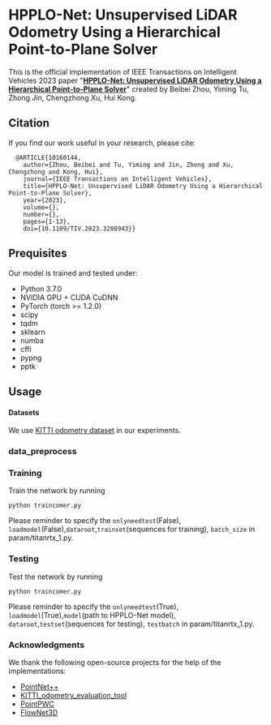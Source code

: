 **HPPLO-Net: Unsupervised LiDAR Odometry Using a Hierarchical Point-to-Plane Solver**
==============================================================================================================================
This is the official implementation of IEEE Transactions on Intelligent Vehicles 2023 paper "[**HPPLO-Net: Unsupervised LiDAR Odometry Using a Hierarchical Point-to-Plane Solver**](https://ieeexplore.ieee.org/stamp/stamp.jsp?tp=&arnumber=10160144)" created by Beibei Zhou, Yiming Tu, Zhong Jin, Chengzhong Xu, Hui Kong.

## Citation
If you find our work useful in your research, please cite:

```
  @ARTICLE{10160144,
    author={Zhou, Beibei and Tu, Yiming and Jin, Zhong and Xu, Chengzhong and Kong, Hui},
    journal={IEEE Transactions on Intelligent Vehicles}, 
    title={HPPLO-Net: Unsupervised LiDAR Odometry Using a Hierarchical Point-to-Plane Solver}, 
    year={2023},
    volume={},
    number={},
    pages={1-13},
    doi={10.1109/TIV.2023.3288943}}
  ```

 ## Prequisites
Our model is trained and tested under:
- Python 3.7.0
- NVIDIA GPU + CUDA CuDNN
- PyTorch (torch >= 1.2.0)
- scipy
- tqdm
- sklearn
- numba
- cffi
- pypng
- pptk

 ## Usage
 #### Datasets
 We use [KITTI odometry dataset](http://www.cvlibs.net/datasets/kitti/eval_odometry.php) in our experiments. 

 ### data_preprocess

 ### Training
Train the network by running 
```
python traincomer.py
```
Please reminder to specify the `onlyneedtest`(False), `loadmodel`(False),`dataroot`,`trainset`(sequences for training), `batch_size` in param/titanrtx_1.py.

 ### Testing
Test the network by running 
```
python traincomer.py
```
Please reminder to specify the `onlyneedtest`(True), `loadmodel`(True),`model`(path to HPPLO-Net model), `dataroot`,`testset`(sequences for testing), `testbatch` in param/titanrtx_1.py.

### Acknowledgments

We thank the following open-source projects for the help of the implementations:
- [PointNet++](https://github.com/charlesq34/pointnet2) 
- [KITTI_odometry_evaluation_tool](https://github.com/LeoQLi/KITTI_odometry_evaluation_tool) 
- [PointPWC](https://github.com/DylanWusee/PointPWC)
- [FlowNet3D](https://github.com/xingyul/flownet3d)
